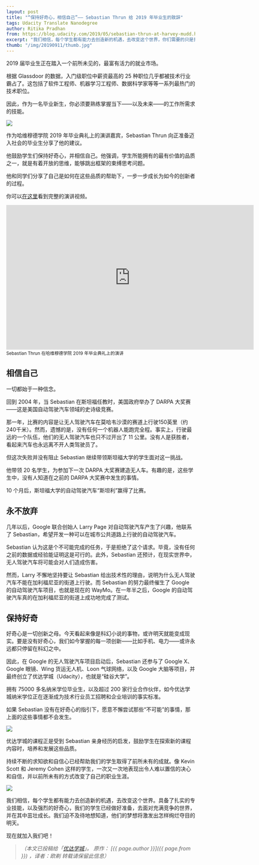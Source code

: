 ```yaml
---
layout: post
title: "“保持好奇心，相信自己”—— Sebastian Thrun 给 2019 年毕业生的致辞"
tags: Udacity Translate Nanodegree
author: Ritika Pradhan 
from: https://blog.udacity.com/2019/05/sebastian-thrun-at-harvey-mudd.html
excerpt: "我们相信，每个学生都有能力去创造新的机遇，去改变这个世界，你们需要的只是扎实的专业技能，以及强烈的好奇心。"
thumb: "/img/20190911/thumb.jpg"
---
```


2019 届毕业生正在踏入一个前所未见的，最富有活力的就业市场。

根据 Glassdoor 的数据，入门级职位中薪资最高的 25 种职位几乎都被技术行业霸占了。这包括了软件工程师、机器学习工程师、数据科学家等等一系列最热门的技术职位。

因此，作为一名毕业新生，你必须要熟练掌握当下——以及未来——的工作所需求的技能。

<img src="{{site.cdn}}/img/20190911/001.jpg">

作为哈维穆德学院 2019 年毕业典礼上的演讲嘉宾，Sebastian Thrun 向正准备迈入社会的毕业生分享了他的建议。

他鼓励学生们保持好奇心，并相信自己。他强调，学生所能拥有的最有价值的品质之一，就是有着开放的思维，能够跳出框架的束缚思考问题。

他和同学们分享了自己是如何在这些品质的帮助下，一步一步成长为如今的创新者的过程。

你可以[在这里](https://www.youtube.com/watch?v=Q84elexyyKU)看到完整的演讲视频。

<p>
    <div class="video-container">
        <iframe width="660" height="385" src="https://www.youtube.com/embed/Q84elexyyKU" frameborder="0" allow="accelerometer; autoplay; encrypted-media; gyroscope; picture-in-picture" allowfullscreen></iframe>
    </div>
    <small> Sebastian Thrun 在哈维穆德学院 2019 年毕业典礼上的演讲 </small>
</p>

## 相信自己

一切都始于一种信念。

回到 2004 年，当 Sebastian 在斯坦福任教时，美国政府举办了 DARPA 大奖赛——这是美国自动驾驶汽车领域的史诗级竞赛。

那一年，比赛的内容是让无人驾驶汽车在莫哈韦沙漠的赛道上行驶150英里（约240千米）。然而，遗憾的是，没有任何一个机器人能跑完全程。事实上，行驶最远的一个队伍，他们的无人驾驶汽车也只不过开出了 11 公里。没有人是获胜者，看起来汽车也永远离不开人类驾驶员了。

但这次失败并没有阻止 Sebastian 继续带领斯坦福大学的学生面对这一挑战。

他带领 20 名学生，为参加下一次 DARPA 大奖赛建造无人车。有趣的是，这些学生中，没有人知道在之前的 DARPA 大奖赛中发生的事情。

10 个月后，斯坦福大学的自动驾驶汽车“斯坦利”赢得了比赛。

## 永不放弃

几年以后，Google 联合创始人 Larry Page 对自动驾驶汽车产生了兴趣，他联系了 Sebastian，希望开发一种可以在城市公共道路上行驶的自动驾驶汽车。

Sebastian 认为这是个不可能完成的任务，于是拒绝了这个请求。毕竟，没有任何之前的数据或经验能证明这是可行的。此外，Sebastian 还预计，在现实世界中，无人驾驶汽车将可能会对人们造成伤害。

然而，Larry 不懈地坚持要让 Sebastian 给出技术性的理由，说明为什么无人驾驶汽车不能在加利福尼亚的街道上行驶。而 Sebastian 的努力最终催生了 Google 的自动驾驶汽车项目，也就是现在的 WayMo。在一年半之后，Google 的自动驾驶汽车真的在加利福尼亚的街道上成功地完成了测试。

## 保持好奇

好奇心是一切创新之母。今天看起来像是科幻小说的事物，或许明天就能变成现实。要是没有好奇心，我们如今掌握的每一项创新——比如手机、电力——或许永远都只停留在科幻之中。

因此，在 Google 的无人驾驶汽车项目启动后，Sebastian 还参与了 Google X、Google 眼镜、Wing 货运无人机、Loon 气球网络，以及 Google 大脑等项目，并最终创立了优达学城（Udacity），也就是“硅谷大学”。

拥有 75000 多名纳米学位毕业生，以及超过 200 家行业合作伙伴，如今优达学城纳米学位正在逐渐成为技术行业员工招聘和企业培训的事实标准。

如果 Sebastian 没有在好奇心的指引下，愿意不懈尝试那些“不可能”的事情，那上面的这些事情都不会发生。

<img src="{{site.cdn}}/img/20190911/002.jpg">

优达学城的课程正是受到 Sebastian 亲身经历的启发，鼓励学生在探索新的课程内容时，培养和发展这些品质。

持续不断的求知欲和自信心已经帮助我们的学生取得了前所未有的成就。像 Kevin Scott 和 Jeremy Cohen 这样的学生，一次又一次地表现出令人难以置信的决心和自信，并以前所未有的方式改变了自己的职业生涯。

<img src="{{site.cdn}}/img/20190911/003.jpg">

我们相信，每个学生都有能力去创造新的机遇，去改变这个世界。具备了扎实的专业技能，以及强烈的好奇心，我们的学生已经做好准备，去面对充满竞争的世界，并在其中茁壮成长。我们迫不及待地想知道，他们的梦想将激发出怎样绚烂夺目的明天。

现在就加入我们吧！

> _（本文已投稿给「[优达学城](https://cn.udacity.com)」。 原作： [{{ page.author }}]({{ page.from }}) ，译者：欧剃 转载请保留此信息）_